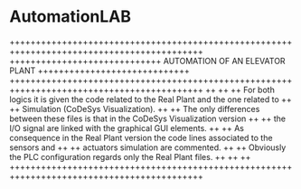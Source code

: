 # AutomationLAB
+++++++++++++++++++++++++++++++++++++++++++++++++++++++++++++++++++++++++++++++++++++++++++
+++++++++++++++++++++++++++++ AUTOMATION OF AN ELEVATOR PLANT +++++++++++++++++++++++++++++ 
+++++++++++++++++++++++++++++++++++++++++++++++++++++++++++++++++++++++++++++++++++++++++++
++                                                                                       ++
++ For both logics it is given the code related to the Real Plant and the one related to ++
++ Simulation (CoDeSys Visualization).                                                   ++
++ The only differences between these files is that in the CoDeSys Visualization version ++
++ the I/O signal are linked with the graphical GUI elements.                            ++
++ As consequence in the Real Plant version the code lines associated to the sensors and ++
++ actuators simulation are commented.                                                   ++
++ Obviously the PLC configuration regards only the Real Plant files.                    ++
++                                                                                       ++
+++++++++++++++++++++++++++++++++++++++++++++++++++++++++++++++++++++++++++++++++++++++++++
